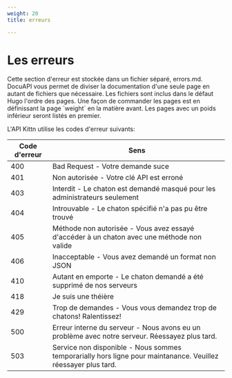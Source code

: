 ```yaml
---
weight: 20
title: erreurs

---
```


# Les erreurs

<aside class = "notice"> Cette section d'erreur est stockée dans un fichier séparé, errors.md. DocuAPI vous permet de diviser la documentation d'une seule page en autant de fichiers que nécessaire. Les fichiers sont inclus dans le défaut Hugo l'ordre des pages. Une façon de commander les pages est en définissant la page `weight` en la matière avant. Les pages avec un poids inférieur seront listés en premier. </aside>

L'API Kittn utilise les codes d'erreur suivants:


Code d'erreur | Sens
---------- | -------
400 | Bad Request - Votre demande suce
401 | Non autorisée - Votre clé API est erroné
403 | Interdit - Le chaton est demandé masqué pour les administrateurs seulement
404 | Introuvable - Le chaton spécifié n'a pas pu être trouvé
405 | Méthode non autorisée - Vous avez essayé d'accéder à un chaton avec une méthode non valide
406 | Inacceptable - Vous avez demandé un format non JSON
410 | Autant en emporte - Le chaton demandé a été supprimé de nos serveurs
418 | Je suis une théière
429 | Trop de demandes - Vous vous demandez trop de chatons! Ralentissez!
500 | Erreur interne du serveur - Nous avons eu un problème avec notre serveur. Réessayez plus tard.
503 | Service non disponible - Nous sommes temporarially hors ligne pour maintanance. Veuillez réessayer plus tard.
